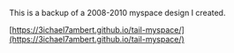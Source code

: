 This is a backup of a 2008-2010 myspace design I created.


[https://3ichael7ambert.github.io/tail-myspace/](https://3ichael7ambert.github.io/tail-myspace/)
